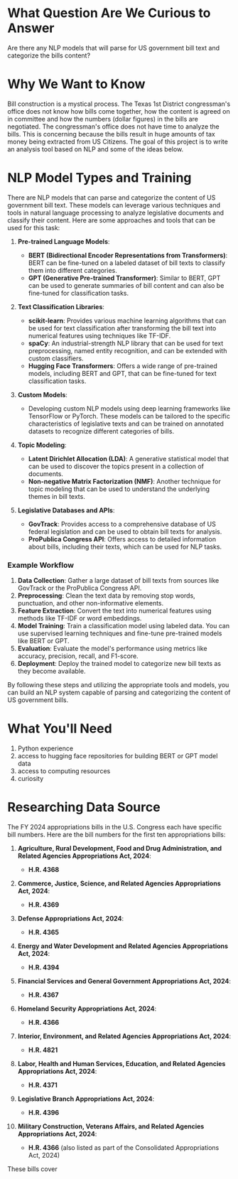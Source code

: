 # What Question Are We Curious to Answer
Are there any NLP models that will parse for US government bill text and categorize the bills content?

# Why We Want to Know
Bill construction is a mystical process.  The Texas 1st District congressman's office does not know how bills come together, how the content is agreed on in committee and how the numbers (dollar figures) in the bills are negotiated.
The congressman's office does not have time to analyze the bills.
This is concerning because the bills result in huge amounts of tax money being extracted from US Citizens.
The goal of this project is to write an analysis tool based on NLP and some of the ideas below.

# NLP Model Types and Training

There are NLP models that can parse and categorize the content of US government bill text. These models can leverage various techniques and tools in natural language processing to analyze legislative documents and classify their content. Here are some approaches and tools that can be used for this task:

1. **Pre-trained Language Models**:
   - **BERT (Bidirectional Encoder Representations from Transformers)**: BERT can be fine-tuned on a labeled dataset of bill texts to classify them into different categories.
   - **GPT (Generative Pre-trained Transformer)**: Similar to BERT, GPT can be used to generate summaries of bill content and can also be fine-tuned for classification tasks.

2. **Text Classification Libraries**:
   - **scikit-learn**: Provides various machine learning algorithms that can be used for text classification after transforming the bill text into numerical features using techniques like TF-IDF.
   - **spaCy**: An industrial-strength NLP library that can be used for text preprocessing, named entity recognition, and can be extended with custom classifiers.
   - **Hugging Face Transformers**: Offers a wide range of pre-trained models, including BERT and GPT, that can be fine-tuned for text classification tasks.

3. **Custom Models**:
   - Developing custom NLP models using deep learning frameworks like TensorFlow or PyTorch. These models can be tailored to the specific characteristics of legislative texts and can be trained on annotated datasets to recognize different categories of bills.

4. **Topic Modeling**:
   - **Latent Dirichlet Allocation (LDA)**: A generative statistical model that can be used to discover the topics present in a collection of documents.
   - **Non-negative Matrix Factorization (NMF)**: Another technique for topic modeling that can be used to understand the underlying themes in bill texts.

5. **Legislative Databases and APIs**:
   - **GovTrack**: Provides access to a comprehensive database of US federal legislation and can be used to obtain bill texts for analysis.
   - **ProPublica Congress API**: Offers access to detailed information about bills, including their texts, which can be used for NLP tasks.

### Example Workflow

1. **Data Collection**: Gather a large dataset of bill texts from sources like GovTrack or the ProPublica Congress API.
2. **Preprocessing**: Clean the text data by removing stop words, punctuation, and other non-informative elements.
3. **Feature Extraction**: Convert the text into numerical features using methods like TF-IDF or word embeddings.
4. **Model Training**: Train a classification model using labeled data. You can use supervised learning techniques and fine-tune pre-trained models like BERT or GPT.
5. **Evaluation**: Evaluate the model's performance using metrics like accuracy, precision, recall, and F1-score.
6. **Deployment**: Deploy the trained model to categorize new bill texts as they become available.

By following these steps and utilizing the appropriate tools and models, you can build an NLP system capable of parsing and categorizing the content of US government bills.


# What You'll Need
1. Python experience
1. access to hugging face repositories for building BERT or GPT model data
1. access to computing resources
1. curiosity


# Researching Data Source

The FY 2024 appropriations bills in the U.S. Congress each have specific bill numbers. Here are the bill numbers for the first ten appropriations bills:

1. **Agriculture, Rural Development, Food and Drug Administration, and Related Agencies Appropriations Act, 2024**:
   - **H.R. 4368**

2. **Commerce, Justice, Science, and Related Agencies Appropriations Act, 2024**:
   - **H.R. 4369**

3. **Defense Appropriations Act, 2024**:
   - **H.R. 4365**

4. **Energy and Water Development and Related Agencies Appropriations Act, 2024**:
   - **H.R. 4394**

5. **Financial Services and General Government Appropriations Act, 2024**:
   - **H.R. 4367**

6. **Homeland Security Appropriations Act, 2024**:
   - **H.R. 4366**

7. **Interior, Environment, and Related Agencies Appropriations Act, 2024**:
   - **H.R. 4821**

8. **Labor, Health and Human Services, Education, and Related Agencies Appropriations Act, 2024**:
   - **H.R. 4371**

9. **Legislative Branch Appropriations Act, 2024**:
   - **H.R. 4396**

10. **Military Construction, Veterans Affairs, and Related Agencies Appropriations Act, 2024**:
    - **H.R. 4366** (also listed as part of the Consolidated Appropriations Act, 2024)

These bills cover
   

